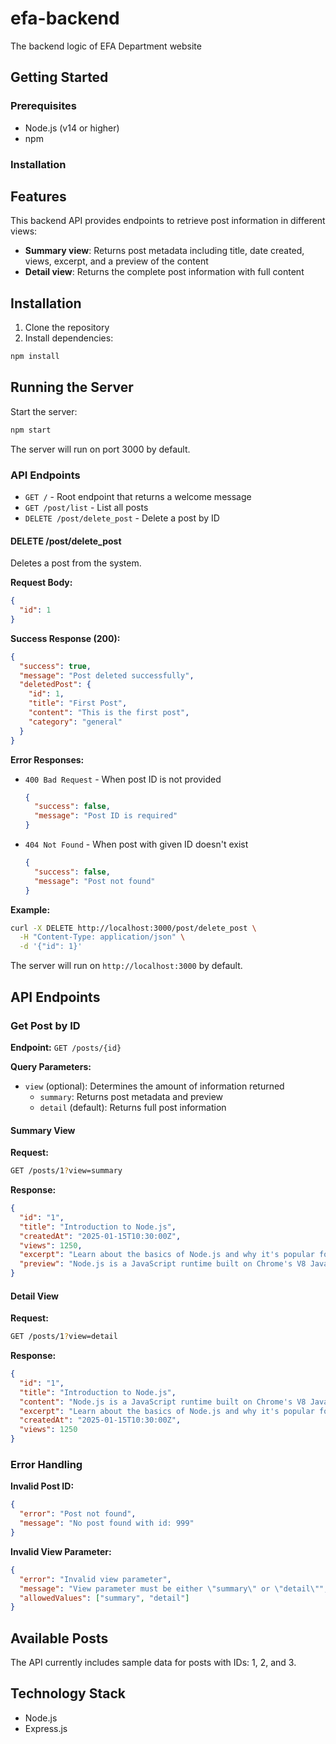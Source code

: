 # efa-backend
The backend logic of EFA Department website

## Getting Started

### Prerequisites
- Node.js (v14 or higher)
- npm

### Installation
## Features

This backend API provides endpoints to retrieve post information in different views:
- **Summary view**: Returns post metadata including title, date created, views, excerpt, and a preview of the content
- **Detail view**: Returns the complete post information with full content

## Installation

1. Clone the repository
2. Install dependencies:
```bash
npm install
```

## Running the Server

Start the server:
```bash
npm start
```

The server will run on port 3000 by default.

### API Endpoints

- `GET /` - Root endpoint that returns a welcome message
- `GET /post/list` - List all posts
- `DELETE /post/delete_post` - Delete a post by ID

#### DELETE /post/delete_post

Deletes a post from the system.

**Request Body:**
```json
{
  "id": 1
}
```

**Success Response (200):**
```json
{
  "success": true,
  "message": "Post deleted successfully",
  "deletedPost": {
    "id": 1,
    "title": "First Post",
    "content": "This is the first post",
    "category": "general"
  }
}
```

**Error Responses:**
- `400 Bad Request` - When post ID is not provided
  ```json
  {
    "success": false,
    "message": "Post ID is required"
  }
  ```
- `404 Not Found` - When post with given ID doesn't exist
  ```json
  {
    "success": false,
    "message": "Post not found"
  }
  ```

**Example:**
```bash
curl -X DELETE http://localhost:3000/post/delete_post \
  -H "Content-Type: application/json" \
  -d '{"id": 1}'
```

The server will run on `http://localhost:3000` by default.

## API Endpoints

### Get Post by ID

**Endpoint:** `GET /posts/{id}`

**Query Parameters:**
- `view` (optional): Determines the amount of information returned
  - `summary`: Returns post metadata and preview
  - `detail` (default): Returns full post information

#### Summary View

**Request:**
```bash
GET /posts/1?view=summary
```

**Response:**
```json
{
  "id": "1",
  "title": "Introduction to Node.js",
  "createdAt": "2025-01-15T10:30:00Z",
  "views": 1250,
  "excerpt": "Learn about the basics of Node.js and why it's popular for backend development.",
  "preview": "Node.js is a JavaScript runtime built on Chrome's V8 JavaScript engine. It allows developers to use JavaScript on the server-side,..."
}
```

#### Detail View

**Request:**
```bash
GET /posts/1?view=detail
```

**Response:**
```json
{
  "id": "1",
  "title": "Introduction to Node.js",
  "content": "Node.js is a JavaScript runtime built on Chrome's V8 JavaScript engine. It allows developers to use JavaScript on the server-side, enabling full-stack JavaScript development. Node.js is event-driven, non-blocking, and highly scalable, making it ideal for building fast and efficient server-side applications. With its rich ecosystem of packages available through npm, Node.js has become one of the most popular platforms for building modern web applications and APIs.",
  "excerpt": "Learn about the basics of Node.js and why it's popular for backend development.",
  "createdAt": "2025-01-15T10:30:00Z",
  "views": 1250
}
```

### Error Handling

**Invalid Post ID:**
```json
{
  "error": "Post not found",
  "message": "No post found with id: 999"
}
```

**Invalid View Parameter:**
```json
{
  "error": "Invalid view parameter",
  "message": "View parameter must be either \"summary\" or \"detail\"",
  "allowedValues": ["summary", "detail"]
}
```

## Available Posts

The API currently includes sample data for posts with IDs: 1, 2, and 3.

## Technology Stack

- Node.js
- Express.js

